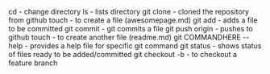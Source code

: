 cd - change directory
ls - lists directory
git clone - cloned the repository from github
touch - to create a file (awesomepage.md)
git add - adds a file to be committed
git commit - git commits a file 
git push origin - pushes to github
touch - to create another file (readme.md)
git COMMANDHERE --help - provides a help file for specific git command
git status - shows status of files ready to be added/committed
git checkout -b - to checkout a feature branch
